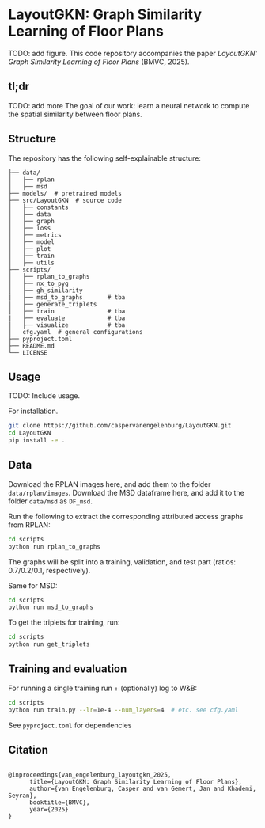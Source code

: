 # LayoutGKN: Graph Similarity Learning of Floor Plans

TODO: add figure.
This code repository accompanies the paper *LayoutGKN: Graph Similarity Learning of Floor Plans* (BMVC, 2025).


## tl;dr

TODO: add more
The goal of our work: learn a neural network to compute the spatial similarity between floor plans.

## Structure

The repository has the following self-explainable structure:

```text
├── data/               
│   ├── rplan
│   ├── msd 
├── models/  # pretrained models
├── src/LayoutGKN  # source code
│   ├── constants
│   ├── data
│   ├── graph
│   ├── loss
│   ├── metrics
│   ├── model
│   ├── plot
│   ├── train
│   ├── utils
├── scripts/
│   ├── rplan_to_graphs
│   ├── nx_to_pyg
│   ├── gh_similarity
|   ├── msd_to_graphs       # tba
│   ├── generate_triplets
│   ├── train               # tba
|   ├── evaluate            # tba
│   ├── visualize           # tba
│   cfg.yaml  # general configurations
├── pyproject.toml      
├── README.md           
└── LICENSE
```

## Usage
TODO: Include usage.

For installation.
```bash
git clone https://github.com/caspervanengelenburg/LayoutGKN.git
cd LayoutGKN
pip install -e .
```

## Data

Download the RPLAN images here, and add them to the folder `data/rplan/images`.
Download the MSD dataframe here, and add it to the folder `data/msd` as `DF_msd`.

Run the following to extract the corresponding attributed access graphs from RPLAN:

```bash
cd scripts
python run rplan_to_graphs
```

The graphs will be split into a training, validation, and test part (ratios: 0.7/0.2/0.1, respectively).

Same for MSD:

```bash
cd scripts
python run msd_to_graphs
```

To get the triplets for training, run:

```bash
cd scripts
python run get_triplets
```

## Training and evaluation

For running a single training run + (optionally) log to W&B:
```bash
cd scripts
python run train.py --lr=1e-4 --num_layers=4  # etc. see cfg.yaml
```

See `pyproject.toml` for dependencies

## Citation

<pre><code>
@inproceedings{van_engelenburg_layoutgkn_2025,
      title={LayoutGKN: Graph Similarity Learning of Floor Plans},
      author={van Engelenburg, Casper and van Gemert, Jan and Khademi, Seyran},
      booktitle={BMVC},
      year={2025}
}
</code></pre>
